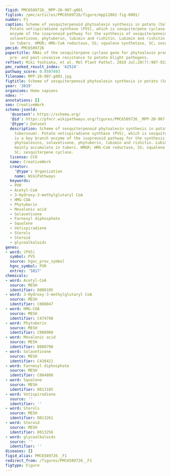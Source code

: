 ```yaml
---
figid: PMC6589726__MPP-20-907-g001
figlink: /pmc/articles/PMC6589726/figure/mpp12802-fig-0001/
number: F1
caption: Scheme of sesquiterpenoid phytoalexin synthesis in potato (Solanum tuberosum).
  Potato vetispiradiene synthase (PVS), which is sesquiterpene cyclase, is a key branch
  enzyme of the isoprenoid pathway for the synthesis of sesquiterpenoid phytoalexins,
  solavetivone, phytuberin, lubimin and rishitin. Lubimin and rishitin mainly accumulate
  in tubers. HMGR; HMG‐CoA reductase, SS; squalene synthetase, SC; sesquiterpene cyclase.
pmcid: PMC6589726
papertitle: RNAi of the sesquiterpene cyclase gene for phytoalexin production impairs
  pre‐ and post‐invasive resistance to potato blight pathogens.
reftext: Miki Yoshioka, et al. Mol Plant Pathol. 2019 Jul;20(7):907-922.
pmc_ranked_result_index: '62524'
pathway_score: 0.9597493
filename: MPP-20-907-g001.jpg
figtitle: Scheme of sesquiterpenoid phytoalexin synthesis in potato (Solanum tuberosum)
year: '2019'
organisms: Homo sapiens
ndex: ''
annotations: []
seo: CreativeWork
schema-jsonld:
  '@context': https://schema.org/
  '@id': https://pfocr.wikipathways.org/figures/PMC6589726__MPP-20-907-g001.html
  '@type': Dataset
  description: Scheme of sesquiterpenoid phytoalexin synthesis in potato (Solanum
    tuberosum). Potato vetispiradiene synthase (PVS), which is sesquiterpene cyclase,
    is a key branch enzyme of the isoprenoid pathway for the synthesis of sesquiterpenoid
    phytoalexins, solavetivone, phytuberin, lubimin and rishitin. Lubimin and rishitin
    mainly accumulate in tubers. HMGR; HMG‐CoA reductase, SS; squalene synthetase,
    SC; sesquiterpene cyclase.
  license: CC0
  name: CreativeWork
  creator:
    '@type': Organization
    name: WikiPathways
  keywords:
  - PVR
  - Acetyl-CoA
  - 3-Hydroxy-3-methylglutaryl CoA
  - HMG-COA
  - Phytuberin
  - Mevalonic acid
  - Solavetivone
  - Farnesyl diphosphate
  - Squalene
  - Vetispiradiene
  - Sterols
  - Steroid
  - glycoalkaloids
genes:
- word: (PVS)
  symbol: PVS
  source: hgnc_prev_symbol
  hgnc_symbol: PVR
  entrez: '5817'
chemicals:
- word: Acetyl-CoA
  source: MESH
  identifier: D000105
- word: 3-Hydroxy-3-methylglutaryl CoA
  source: MESH
  identifier: C008047
- word: HMG-COA
  source: MESH
  identifier: C479798
- word: Phytuberin
  source: MESH
  identifier: C008908
- word: Mevalonic acid
  source: MESH
  identifier: D008798
- word: Solavetivone
  source: MESH
  identifier: C438421
- word: Farnesyl diphosphate
  source: MESH
  identifier: C004808
- word: Squalene
  source: MESH
  identifier: D013185
- word: Vetispiradiene
  source: ''
  identifier: ''
- word: Sterols
  source: MESH
  identifier: D013261
- word: Steroid
  source: MESH
  identifier: D013256
- word: glycoalkaloids
  source: ''
  identifier: ''
diseases: []
figid_alias: PMC6589726__F1
redirect_from: /figures/PMC6589726__F1
figtype: Figure
---
```

